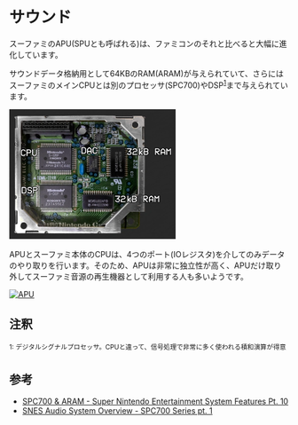 # サウンド

スーファミのAPU(SPUとも呼ばれる)は、ファミコンのそれと比べると大幅に進化しています。

サウンドデータ格納用として64KBのRAM(ARAM)が与えられていて、さらにはスーファミのメインCPUとは別のプロセッサ(SPC700)やDSP<sup>[1](#dsp)</sup>まで与えられています。

<img src="../images/sound/components.webp" width="300" />

APUとスーファミ本体のCPUは、4つのポート(IOレジスタ)を介してのみデータのやり取りを行います。そのため、APUは非常に独立性が高く、APUだけ取り外してスーファミ音源の再生機器として利用する人も多いようです。

[![APU](http://img.youtube.com/vi/09P2IJnuZts/0.jpg)](https://www.youtube.com/watch?v=09P2IJnuZts)

## 注釈

<sup id="dsp">1: デジタルシグナルプロセッサ。CPUと違って、信号処理で非常に多く使われる積和演算が得意</sup>

## 参考

- [SPC700 & ARAM - Super Nintendo Entertainment System Features Pt. 10](https://youtu.be/n5eTOGZdnTU)
- [SNES Audio System Overview - SPC700 Series pt. 1](https://youtu.be/zrn0QavLMyo)
